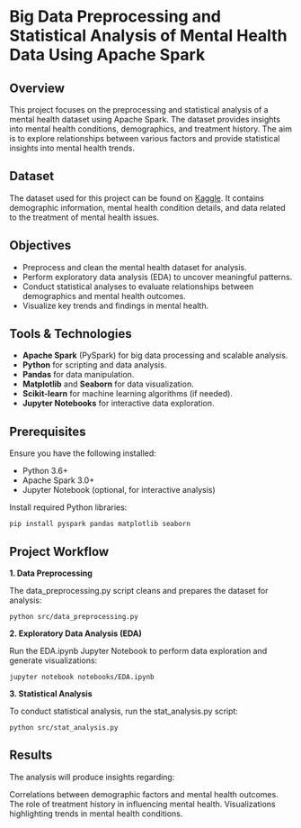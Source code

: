 # Big Data Preprocessing and Statistical Analysis of Mental Health Data Using Apache Spark

## Overview

This project focuses on the preprocessing and statistical analysis of a mental health dataset using Apache Spark. The dataset provides insights into mental health conditions, demographics, and treatment history. The aim is to explore relationships between various factors and provide statistical insights into mental health trends.

## Dataset

The dataset used for this project can be found on [Kaggle](https://www.kaggle.com/datasets/imtkaggleteam/mental-health). It contains demographic information, mental health condition details, and data related to the treatment of mental health issues.

## Objectives

- Preprocess and clean the mental health dataset for analysis.
- Perform exploratory data analysis (EDA) to uncover meaningful patterns.
- Conduct statistical analyses to evaluate relationships between demographics and mental health outcomes.
- Visualize key trends and findings in mental health.

## Tools & Technologies

- **Apache Spark** (PySpark) for big data processing and scalable analysis.
- **Python** for scripting and data analysis.
- **Pandas** for data manipulation.
- **Matplotlib** and **Seaborn** for data visualization.
- **Scikit-learn** for machine learning algorithms (if needed).
- **Jupyter Notebooks** for interactive data exploration.

## Prerequisites

Ensure you have the following installed:

- Python 3.6+
- Apache Spark 3.0+
- Jupyter Notebook (optional, for interactive analysis)
  
Install required Python libraries:


```pip install pyspark pandas matplotlib seaborn```

## Project Workflow

**1. Data Preprocessing**

The data_preprocessing.py script cleans and prepares the dataset for analysis:

```python src/data_preprocessing.py```

**2. Exploratory Data Analysis (EDA)**

Run the EDA.ipynb Jupyter Notebook to perform data exploration and generate visualizations:

```jupyter notebook notebooks/EDA.ipynb```

**3. Statistical Analysis**

To conduct statistical analysis, run the stat_analysis.py script:

```python src/stat_analysis.py```

## Results

The analysis will produce insights regarding:

Correlations between demographic factors and mental health outcomes.
The role of treatment history in influencing mental health.
Visualizations highlighting trends in mental health conditions.

